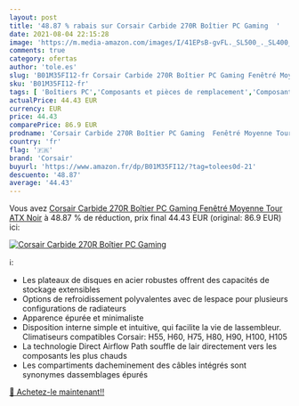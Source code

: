```yaml
---
layout: post
title: '48.87 % rabais sur Corsair Carbide 270R Boîtier PC Gaming  '
date: 2021-08-04 22:15:28
image: 'https://m.media-amazon.com/images/I/41EPsB-gvFL._SL500_._SL400_.jpg'
comments: true
category: ofertas
author: 'tole.es'
slug: 'B01M35FI12-fr Corsair Carbide 270R Boîtier PC Gaming Fenêtré Moyenne...'
sku: 'B01M35FI12-fr'
tags: [ 'Boîtiers PC','Composants et pièces de remplacement','Composants externes','Informatique','corsair', ]
actualPrice: 44.43 EUR
currency: EUR
price: 44.43
comparePrice: 86.9 EUR
prodname: 'Corsair Carbide 270R Boîtier PC Gaming  Fenêtré Moyenne Tour ATX  Noir'
country: 'fr'
flag: '🇫🇷'
brand: 'Corsair'
buyurl: 'https://www.amazon.fr/dp/B01M35FI12/?tag=tolees0d-21'
descuento: '48.87'
average: '44.43'
---
```


Vous avez [Corsair Carbide 270R Boîtier PC Gaming  Fenêtré Moyenne Tour ATX  Noir](https://www.amazon.fr/dp/B01M35FI12/?tag=tolees0d-21)  à  48.87 % de réduction, prix final  44.43 EUR (original: 86.9 EUR) ici:

[![Corsair Carbide 270R Boîtier PC Gaming  ](https://m.media-amazon.com/images/I/41EPsB-gvFL._SL500_._SL400_.jpg)](https://www.amazon.fr/dp/B01M35FI12/?tag=tolees0d-21)

ℹ️:

- Les plateaux de disques en acier robustes offrent des capacités de stockage extensibles
- Options de refroidissement polyvalentes avec de lespace pour plusieurs configurations de radiateurs
- Apparence épurée et minimaliste
- Disposition interne simple et intuitive, qui facilite la vie de lassembleur. Climatiseurs compatibles Corsair: H55, H60, H75, H80, H90, H100, H105
- La technologie Direct Airflow Path souffle de lair directement vers les composants les plus chauds
- Les compartiments dacheminement des câbles intégrés sont synonymes dassemblages épurés

[🛒 Achetez-le maintenant!!](https://www.amazon.fr/dp/B01M35FI12/?tag=tolees0d-21)
